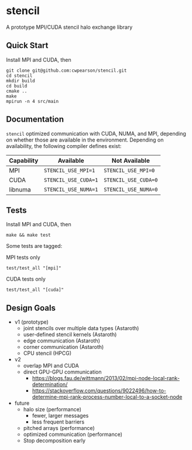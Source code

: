 # stencil

A prototype MPI/CUDA stencil halo exchange library

## Quick Start

Install MPI and CUDA, then

```
git clone git@github.com:cwpearson/stencil.git
cd stencil
mkdir build
cd build
cmake ..
make
mpirun -n 4 src/main
```

## Documentation

`stencil` optimized communication with CUDA, NUMA, and MPI, depending on whether those are available in the environment.
Depending on availability, the following compiler defines exist:

| Capability | Available | Not Available |
|-|-|-|
| MPI | `STENCIL_USE_MPI=1` | `STENCIL_USE_MPI=0` |
| CUDA | `STENCIL_USE_CUDA=1` | `STENCIL_USE_CUDA=0` |
| libnuma | `STENCIL_USE_NUMA=1` | `STENCIL_USE_NUMA=0` |


## Tests

Install MPI and CUDA, then

```
make && make test
```

Some tests are tagged:

MPI tests only
```
test/test_all "[mpi]"
```

CUDA tests only
```
test/test_all "[cuda]"
```

## Design Goals
  * v1 (prototype)
    * joint stencils over multiple data types (Astaroth)
    * user-defined stencil kernels (Astaroth)
    * edge communication (Astaroth)
    * corner communication (Astaroth)
    * CPU stencil (HPCG)
  * v2
    * overlap MPI and CUDA
    * direct GPU-GPU communication
      * https://blogs.fau.de/wittmann/2013/02/mpi-node-local-rank-determination/
      * https://stackoverflow.com/questions/9022496/how-to-determine-mpi-rank-process-number-local-to-a-socket-node
  * future
    * halo size (performance)
      * fewer, larger messages
      * less frequent barriers
    * pitched arrays (performance)
    * optimized communication (performance)
    * Stop decomposition early

